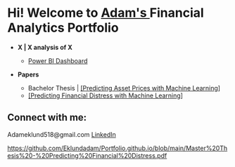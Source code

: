 <h1>Hi! Welcome to 
          <a href = "https://www.linkedin.com/in//"> Adam's </a> 
          Financial Analytics Portfolio </h1>          

- <b>X | X analysis of X</b>
  - <a> [Power BI Dashboard](https://github.com/EklundAdam/Portfolio) </a>

- <b> Papers </b>
  - <a> Bachelor Thesis | </a><a href = "https://github.com/Eklundadam/Portfolio.github.io/blob/main/Bachelor%20Thesis%20-%20Predicting%20Asset%20Prices.pdf"> [Predicting Asset Prices with Machine Learning] </a>
  - <a href = "https://github.com/Eklundadam/Portfolio.github.io/blob/main//Master%20Thesis%20-%20Predicting%20Financial%20Distress.pdf"> [Predicting Financial Distress with Machine Learning] </a>
<h2> Connect with me: </h2>
<a> Adameklund518@gmail.com</a>
<a href = "https://www.linkedin.com/in/adam-eklund-4737a8163/"> LinkedIn</a>

https://github.com/Eklundadam/Portfolio.github.io/blob/main/Master%20Thesis%20-%20Predicting%20Financial%20Distress.pdf
